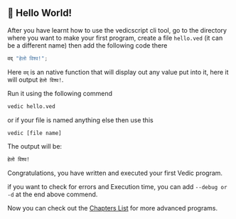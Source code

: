 ﻿---
sort: 3
---
## 🌱 Hello World!

After you have learnt how to use the vedicscript cli tool, go to the directory where you want to make your first program, create a file `hello.ved` (it can be a different name) then add the following code there

```js
वद् "हेलो विश्व!";
```

Here `वद्` is an native function that will display out any value put into it, here it will output `हेलो विश्व!`.

Run it using the following commend

```bash
vedic hello.ved
```
or if your file is named anything else then use this

```bash
vedic [file name]
```

The output will be:

```bash
हेलो विश्व!
```

Congratulations, you have written and executed your first Vedic program.

if you want to check for errors and Execution time, you can add `--debug or -d` at the end above commend.

Now you can check out the [Chapters List](./chapters-list.md) for more advanced programs.